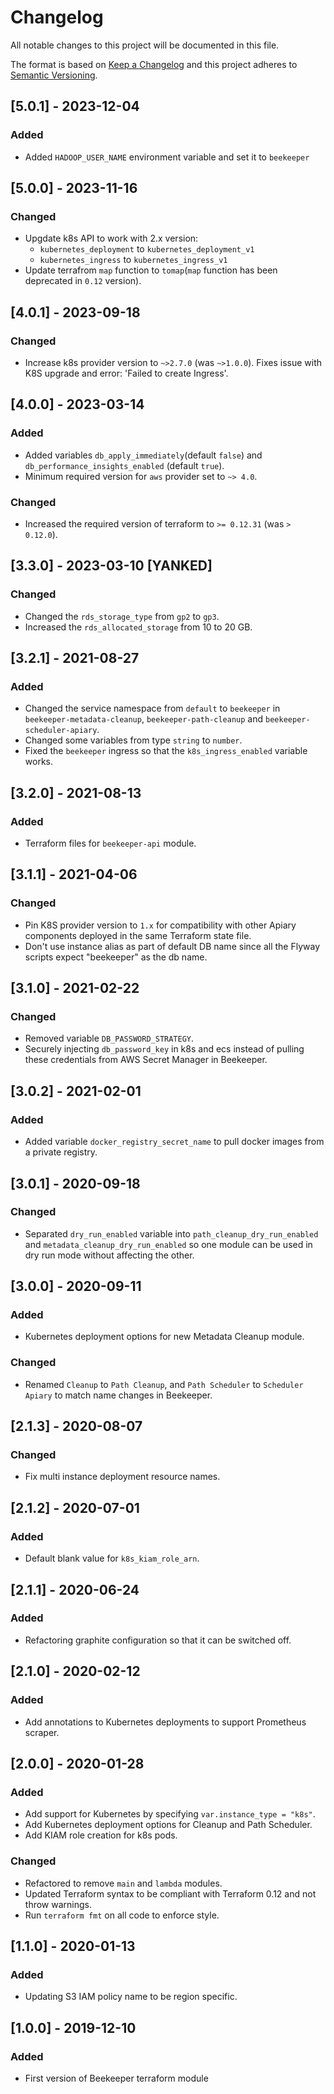 # Changelog
All notable changes to this project will be documented in this file.

The format is based on [Keep a Changelog](http://keepachangelog.com/en/1.0.0/) and this project adheres to [Semantic Versioning](http://semver.org/spec/v2.0.0.html).

## [5.0.1] - 2023-12-04
### Added
- Added `HADOOP_USER_NAME` environment variable and set it to `beekeeper` 

## [5.0.0] - 2023-11-16
### Changed
- Upgdate k8s API to work with 2.x version:
  - `kubernetes_deployment` to `kubernetes_deployment_v1`
  - `kubernetes_ingress` to `kubernetes_ingress_v1`
- Update terrafrom `map` function to `tomap`(`map` function has been deprecated in `0.12` version).

## [4.0.1] - 2023-09-18
### Changed
- Increase k8s provider version to `~>2.7.0` (was `~>1.0.0`). Fixes issue with K8S upgrade and error: 'Failed to create Ingress'.

## [4.0.0] - 2023-03-14
### Added
- Added variables `db_apply_immediately`(default `false`) and `db_performance_insights_enabled` (default `true`).
- Minimum required version for `aws` provider set to `~> 4.0`.
### Changed
- Increased the required version of terraform to `>= 0.12.31` (was `> 0.12.0`).

## [3.3.0] - 2023-03-10 [YANKED]
### Changed
- Changed the `rds_storage_type` from `gp2` to `gp3`.
- Increased the `rds_allocated_storage` from 10 to 20 GB.

## [3.2.1] - 2021-08-27
### Added
- Changed the service namespace from `default` to `beekeeper` in `beekeeper-metadata-cleanup`, `beekeeper-path-cleanup` and `beekeeper-scheduler-apiary`.
- Changed some variables from type `string` to `number`.
- Fixed the `beekeeper` ingress so that the `k8s_ingress_enabled` variable works.

## [3.2.0] - 2021-08-13
### Added
- Terraform files for `beekeeper-api` module.

## [3.1.1] - 2021-04-06
### Changed
- Pin K8S provider version to `1.x` for compatibility with other Apiary components deployed in the same Terraform state file.
- Don't use instance alias as part of default DB name since all the Flyway scripts expect "beekeeper" as the db name.

## [3.1.0] - 2021-02-22
### Changed
- Removed variable `DB_PASSWORD_STRATEGY`.
- Securely injecting `db_password_key` in k8s and ecs instead of pulling these credentials from AWS Secret Manager in Beekeeper.

## [3.0.2] - 2021-02-01
### Added
- Added variable `docker_registry_secret_name` to pull docker images from a private registry.

## [3.0.1] - 2020-09-18
### Changed
- Separated `dry_run_enabled` variable into `path_cleanup_dry_run_enabled` and `metadata_cleanup_dry_run_enabled` so one module can be used in dry run mode without affecting the other.  

## [3.0.0] - 2020-09-11
### Added
- Kubernetes deployment options for new Metadata Cleanup module. 
### Changed
- Renamed `Cleanup` to `Path Cleanup`, and `Path Scheduler` to `Scheduler Apiary` to match name changes in Beekeeper.

## [2.1.3] - 2020-08-07
### Changed
- Fix multi instance deployment resource names.

## [2.1.2] - 2020-07-01
### Added
- Default blank value for `k8s_kiam_role_arn`.

## [2.1.1] - 2020-06-24
### Added
- Refactoring graphite configuration so that it can be switched off.

## [2.1.0] - 2020-02-12
### Added
- Add annotations to Kubernetes deployments to support Prometheus scraper.

## [2.0.0] - 2020-01-28
### Added
- Add support for Kubernetes by specifying `var.instance_type = "k8s"`.
- Add Kubernetes deployment options for Cleanup and Path Scheduler.
- Add KIAM role creation for k8s pods.

### Changed
- Refactored to remove `main` and `lambda` modules.
- Updated Terraform syntax to be compliant with Terraform 0.12 and not throw warnings.
- Run `terraform fmt` on all code to enforce style.

## [1.1.0] - 2020-01-13
### Added
- Updating S3 IAM policy name to be region specific.

## [1.0.0] - 2019-12-10
### Added
- First version of Beekeeper terraform module
